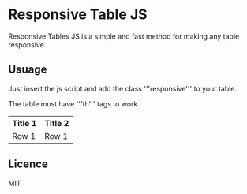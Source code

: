 Responsive Table JS
===================

Responsive Tables JS is a simple and fast method for making any table responsive

Usuage
------

Just insert the js script and add the class '''responsive''' to your table.

The table must have '''th''' tags to work

<table class="responsive">
    <tr >
        <th>
            Title 1
        </th>
        <th>
            Title 2
        </th>
    </tr>
    <tr>
        <td >
            Row 1
        </td>
        <td >
            Row 1
        </td>
    </tr>
</table>

Licence
-------

MIT
